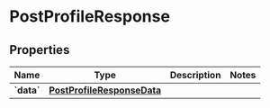 
# PostProfileResponse

## Properties
| Name | Type | Description | Notes |
| ------------ | ------------- | ------------- | ------------- |
| **&#x60;data&#x60;** | [**PostProfileResponseData**](PostProfileResponseData.md) |  |  |



